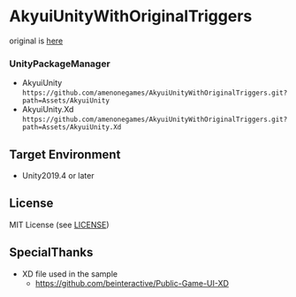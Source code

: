 # AkyuiUnityWithOriginalTriggers

original is [here](https://github.com/kyubuns/AkyuiUnity)


### UnityPackageManager


- AkyuiUnity `https://github.com/amenonegames/AkyuiUnityWithOriginalTriggers.git?path=Assets/AkyuiUnity`
- AkyuiUnity.Xd `https://github.com/amenonegames/AkyuiUnityWithOriginalTriggers.git?path=Assets/AkyuiUnity.Xd`


## Target Environment

- Unity2019.4 or later


## License

MIT License (see [LICENSE](LICENSE))

## SpecialThanks

- XD file used in the sample
  - https://github.com/beinteractive/Public-Game-UI-XD
